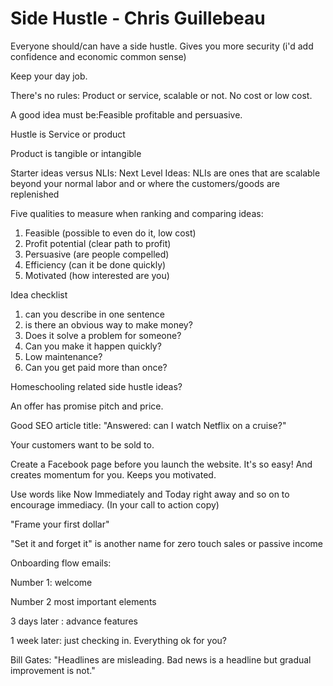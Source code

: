 ﻿# Side Hustle - Chris Guillebeau



Everyone should/can have a side hustle. Gives you more security (i'd add confidence and economic common sense)



Keep your day job.



There's no rules: Product or service, scalable or not. No cost or low cost.



A good idea must be:Feasible profitable and persuasive.



Hustle is Service or product

Product is tangible or intangible



Starter ideas versus NLIs: Next Level Ideas:  NLIs are ones that are scalable beyond your normal labor and or where the customers/goods are replenished





Five qualities to measure when ranking and comparing ideas:

1. Feasible (possible to even do it, low cost)
2. Profit potential (clear path to profit)
3. Persuasive (are people compelled)
4. Efficiency (can it be done quickly)
5. Motivated  (how interested are you)




Idea checklist

1. can you describe in one sentence
2. is there an obvious way to make money?
3. Does it solve a problem for someone?
4. Can you make it happen quickly?
5. Low maintenance?
6. Can you get paid more than once?





Homeschooling related side hustle ideas?



An offer has promise pitch and price.



Good SEO article title: "Answered: can I watch Netflix on a cruise?"



Your customers want to be sold to.



Create a Facebook page before you launch the website. It's so easy! And creates momentum for you. Keeps you motivated.



Use words like Now Immediately and Today right away and so on to encourage immediacy. (In your call to action copy)



"Frame your first dollar"



"Set it and forget it" is another name for zero touch sales or passive income





Onboarding flow emails:

Number 1: welcome

Number 2  most important elements

3 days later : advance features

1 week later: just checking in. Everything ok for you?



Bill Gates: "Headlines are misleading. Bad news is a headline but gradual improvement is not."